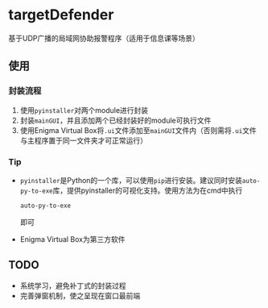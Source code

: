 # targetDefender
基于UDP广播的局域网协助报警程序（适用于信息课等场景）

## 使用

### 封装流程
1. 使用`pyinstaller`对两个module进行封装
2. 封装`mainGUI`，并且添加两个已经封装好的module可执行文件
3. 使用Enigma Virtual Box将`.ui`文件添加至`mainGUI`文件内（否则需将`.ui`文件与主程序置于同一文件夹才可正常运行）

### Tip
- `pyinstaller`是Python的一个库，可以使用`pip`进行安装。建议同时安装`auto-py-to-exe`库，提供pyinstaller的可视化支持。使用方法为在cmd中执行

    ```bash
    auto-py-to-exe
    ```

    即可

- Enigma Virtual Box为第三方软件

## TODO

- 系统学习，避免补丁式的封装过程
- 完善弹窗机制，使之呈现在窗口最前端
